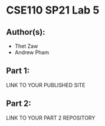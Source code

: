 # CSE110 SP21 Lab 5

## Author(s):
- Thet Zaw
- Andrew Pham

## Part 1:

LINK TO YOUR PUBLISHED SITE

## Part 2:

LINK TO YOUR PART 2 REPOSITORY